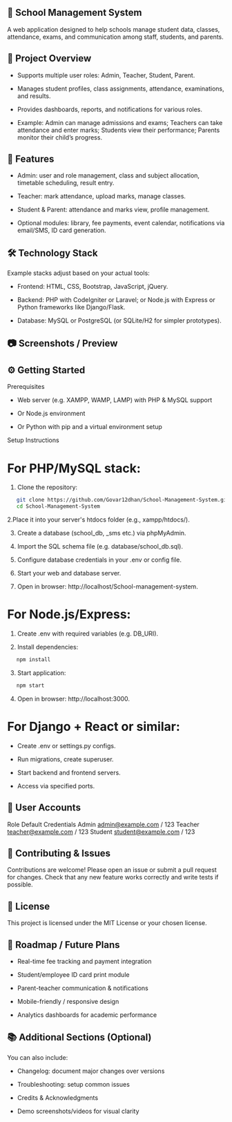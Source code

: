 ## 🏫 School Management System
A web application designed to help schools manage student data, classes, attendance, exams, and communication among staff, students, and parents.

## 🚀 Project Overview
- Supports multiple user roles: Admin, Teacher, Student, Parent.

- Manages student profiles, class assignments, attendance, examinations, and results.

- Provides dashboards, reports, and notifications for various roles.

- Example: Admin can manage admissions and exams; Teachers can take attendance and enter marks; Students view their performance; Parents monitor their child’s progress. 


## 🧰 Features
- Admin: user and role management, class and subject allocation, timetable scheduling, result entry.

- Teacher: mark attendance, upload marks, manage classes.

- Student & Parent: attendance and marks view, profile management.

- Optional modules: library, fee payments, event calendar, notifications via email/SMS, ID card generation. 


## 🛠️ Technology Stack
Example stacks adjust based on your actual tools:

- Frontend: HTML, CSS, Bootstrap, JavaScript, jQuery.

- Backend: PHP with CodeIgniter or Laravel; or Node.js with Express or Python frameworks like Django/Flask. 

- Database: MySQL or PostgreSQL (or SQLite/H2 for simpler prototypes).

## 📷 Screenshots / Preview

## ⚙️ Getting Started
Prerequisites
- Web server (e.g. XAMPP, WAMP, LAMP) with PHP & MySQL support

- Or Node.js environment

- Or Python with pip and a virtual environment setup

Setup Instructions
# For PHP/MySQL stack:
1. Clone the repository:
```bash
   git clone https://github.com/Govar12dhan/School-Management-System.git
   cd School-Management-System
```
2.Place it into your server's htdocs folder (e.g., xampp/htdocs/).

3. Create a database (school_db, _sms etc.) via phpMyAdmin.

4. Import the SQL schema file (e.g. database/school_db.sql). 

5. Configure database credentials in your .env or config file.

6. Start your web and database server.

7. Open in browser: http://localhost/School-management-system.

# For Node.js/Express:
1. Create .env with required variables (e.g. DB_URI).

2. Install dependencies:
```bash
   npm install
```
3. Start application:
```bash
   npm start
```
4. Open in browser: http://localhost:3000. 

# For Django + React or similar:
- Create .env or settings.py configs.

- Run migrations, create superuser.

- Start backend and frontend servers.

- Access via specified ports. 


## 👥 User Accounts
Role	Default Credentials
Admin	admin@example.com / 123
Teacher	teacher@example.com / 123
Student	student@example.com / 123


## 🧪 Contributing & Issues
Contributions are welcome! Please open an issue or submit a pull request for changes. Check that any new feature works correctly and write tests if possible.

## 📄 License
This project is licensed under the MIT License or your chosen license.

## 🎯 Roadmap / Future Plans
- Real-time fee tracking and payment integration

- Student/employee ID card print module

- Parent-teacher communication & notifications

- Mobile-friendly / responsive design

- Analytics dashboards for academic performance

## 📚 Additional Sections (Optional)
You can also include:

 - Changelog: document major changes over versions

 - Troubleshooting: setup common issues

 - Credits & Acknowledgments

 - Demo screenshots/videos for visual clarity
